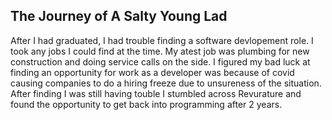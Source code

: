 ## The Journey of A Salty Young Lad

After I had graduated, I had trouble finding a software devlopement role.
I took any jobs I could find at the time. My atest job was plumbing for new construction
and doing service calls on the side. I figured my bad luck at finding an opportunity
for work as a developer was because of covid causing companies to do a hiring
freeze due to unsureness of the situation. After finding I was still having touble
I stumbled across Revurature and found the opportunity to get back into programming
after 2 years. 
